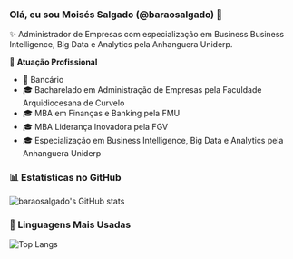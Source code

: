 ### Olá, eu sou Moisés Salgado (@baraosalgado) 👋

✨ Administrador de Empresas com especialização em Business Business Intelligence, Big Data e Analytics pela Anhanguera Uniderp.

🏢 **Atuação Profissional**
- 🚀 Bancário
- 🎓 Bacharelado em Administração de Empresas pela Faculdade Arquidiocesana de Curvelo
- 🎓 MBA em Finanças e Banking pela FMU
- 🎓 MBA Liderança Inovadora pela FGV
- 🎓 Especialização em Business Intelligence, Big Data e Analytics pela Anhanguera Uniderp

### 📊 Estatísticas no GitHub

![baraosalgado's GitHub stats](https://github-readme-stats.vercel.app/api?username=baraosalgado&show_icons=true&theme=dracula)

### 🚀 Linguagens Mais Usadas

![Top Langs](https://github-readme-stats.vercel.app/api/top-langs/?username=baraosalgado&layout=compact)
